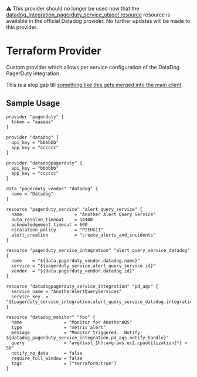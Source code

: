 :warning: This provider should no longer be used now that the [datadog_integration_pagerduty_service_object resource](https://www.terraform.io/docs/providers/datadog/r/integration_pagerduty_service_object.html) resource is available in the official Datadog provider. No further updates will be made to this provider.

Terraform Provider
==================

Custom provider which allows per service configuration of the DataDog PagerDuty integration.

This is a stop gap till [something like this gets merged into the main client](https://github.com/terraform-providers/terraform-provider-datadog/pull/164).

Sample Usage
-----

```
provider "pagerduty" {
  token = "aaaaaa"
}

provider "datadog" {
  api_key = "bbbbbb"
  app_key = "cccccc"
}

provider "datadogpagerduty" {
  api_key = "bbbbbb"
  app_key = "cccccc"
}

data "pagerduty_vendor" "datadog" {
  name = "Datadog"
}

resource "pagerduty_service" "alert_query_service" {
  name                    = "Another Alert Query Service"
  auto_resolve_timeout    = 14400
  acknowledgement_timeout = 600
  escalation_policy       = "P2EUG11"
  alert_creation          = "create_alerts_and_incidents"
}

resource "pagerduty_service_integration" "alert_query_service_datadog" {
  name    = "${data.pagerduty_vendor.datadog.name}"
  service = "${pagerduty_service.alert_query_service.id}"
  vendor  = "${data.pagerduty_vendor.datadog.id}"
}

resource "datadogpagerduty_service_integration" "pd_aqs" {
  service_name = "AnotherAlertQueryServices"
  service_key  = "${pagerduty_service_integration.alert_query_service_datadog.integration_key}"
}

resource "datadog_monitor" "foo" {
  name                = "Monitor for AnotherAQS"
  type                = "metric alert"
  message             = "Monitor triggered.  Notify: ${datadog_pagerduty_service_integration.pd_aqs.notify_handle}"
  query               = "avg(last_1h):avg:aws.ec2.cpuutilization{*} > 50"
  notify_no_data      = false
  require_full_window = false
  tags                = ["terraform:true"]
}
```
